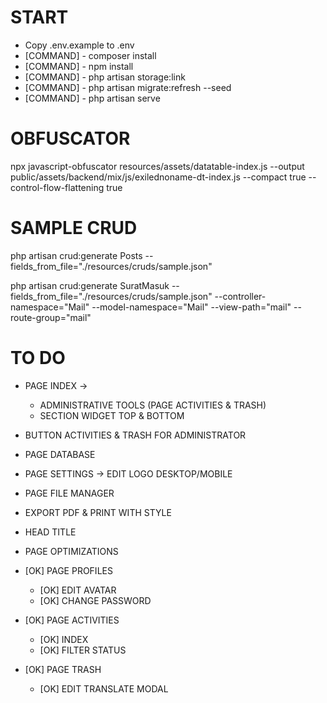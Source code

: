 # START
- Copy .env.example to .env
- [COMMAND] - composer install
- [COMMAND] - npm install
- [COMMAND] - php artisan storage:link
- [COMMAND] - php artisan migrate:refresh --seed
- [COMMAND] - php artisan serve

# OBFUSCATOR
npx javascript-obfuscator resources/assets/datatable-index.js --output public/assets/backend/mix/js/exilednoname-dt-index.js --compact true --control-flow-flattening true

# SAMPLE CRUD
php artisan crud:generate Posts --fields_from_file="./resources/cruds/sample.json"

php artisan crud:generate SuratMasuk --fields_from_file="./resources/cruds/sample.json" --controller-namespace="Mail" --model-namespace="Mail" --view-path="mail" --route-group="mail"

# TO DO
- PAGE INDEX ->
    - ADMINISTRATIVE TOOLS (PAGE ACTIVITIES & TRASH)
    - SECTION WIDGET TOP & BOTTOM
    
- BUTTON ACTIVITIES & TRASH FOR ADMINISTRATOR
- PAGE DATABASE
- PAGE SETTINGS -> EDIT LOGO DESKTOP/MOBILE
- PAGE FILE MANAGER
- EXPORT PDF & PRINT WITH STYLE
- HEAD TITLE
- PAGE OPTIMIZATIONS

- [OK] PAGE PROFILES
    - [OK] EDIT AVATAR
    - [OK] CHANGE PASSWORD

- [OK] PAGE ACTIVITIES
    - [OK] INDEX
    - [OK] FILTER STATUS

- [OK] PAGE TRASH
    - [OK] EDIT TRANSLATE MODAL
